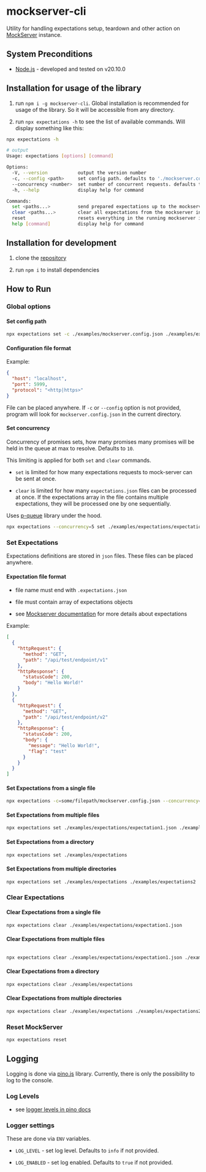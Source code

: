 # mockserver-cli

Utility for handling expectations setup, teardown and other action on [MockServer](https://www.mock-server.com/mock_server/creating_expectations.html) instance.

## System Preconditions

- [Node.js](https://nodejs.org/en/) - developed and tested on v20.10.0

## Installation for usage of the library

1. run `npm i -g mockserver-cli`. Global installation is recommended for usage of the library. So it will be accessible from any directory.

2. run `npx expectations -h` to see the list of available commands. Will display something like this:

```bash
npx expectations -h

# output
Usage: expectations [options] [command]

Options:
  -V, --version           output the version number
  -c, --config <path>     set config path. defaults to './mockserver.config.json' (default: "./mockserver.config.json")
  --concurrency <number>  set number of concurrent requests. defaults to '10' (default: "10")
  -h, --help              display help for command

Commands:
  set <paths...>          send prepared expectations up to the mockserver instance
  clear <paths...>        clear all expectations from the mockserver instance
  reset                   resets everything in the running mockserver instance
  help [command]          display help for command
```

## Installation for development

1. clone the [repository](git@github.com:radekBednarik/mockserver-cli.git)

2. run `npm i` to install dependencies

## How to Run

### Global options

#### Set config path

```bash
npx expectations set -c ./examples/mockserver.config.json ./examples/expectations/expectation1.json
```

#### Configuration file format

Example:

```json
{
  "host": "localhost",
  "port": 5999,
  "protocol": "<http|https>"
}
```

File can be placed anywhere. If `-c` or `--config` option is not provided, program will look for `mockserver.config.json` in the current directory.

#### Set concurrency

Concurrency of promises sets, how many promises many promises will be held in the queue at max to resolve. Defaults to `10`.

This limiting is applied for both `set` and `clear` commands.

- `set` is limited for how many expectations requests to mock-server can be sent at once.

- `clear` is limited for how many `expectations.json` files can be processed at once. If the expectations array in the file contains multiple expectations, they will be processed one by one sequentially.

Uses [p-queue](https://github.com/sindresorhus/p-queue) library under the hood.

```bash
npx expectations --concurrency=5 set ./examples/expectations/expectation1.json
```

### Set Expectations

Expectations definitions are stored in `json` files. These files can be placed anywhere.

#### Expectation file format

- file name must end with `.expectations.json`

- file must contain array of expectations objects

- see [Mockserver documentation](https://www.mock-server.com/mock_server/creating_expectations.html) for more details about expectations

Example:

```json
[
  {
    "httpRequest": {
      "method": "GET",
      "path": "/api/test/endpoint/v1"
    },
    "httpResponse": {
      "statusCode": 200,
      "body": "Hello World!"
    }
  },
  {
    "httpRequest": {
      "method": "GET",
      "path": "/api/test/endpoint/v2"
    },
    "httpResponse": {
      "statusCode": 200,
      "body": {
        "message": "Hello World!",
        "flag": "test"
      }
    }
  }
]
```

#### Set Expectations from a single file

```bash
npx expectations -c=some/filepath/mockserver.config.json --concurrency=50 set ./examples/expectations/expectation1.json
```

#### Set Expectations from multiple files

```bash
npx expectations set ./examples/expectations/expectation1.json ./examples/expectations/expectation2.json
```

#### Set Expectations from a directory

```bash
npx expectations set ./examples/expectations
```

#### Set Expectations from multiple directories

```bash
npx expectations set ./examples/expectations ./examples/expectations2
```

### Clear Expectations

#### Clear Expectations from a single file

```bash
npx expectations clear ./examples/expectations/expectation1.json
```

#### Clear Expectations from multiple files

```bash

npx expectations clear ./examples/expectations/expectation1.json ./examples/expectations/expectation2.json
```

#### Clear Expectations from a directory

```bash
npx expectations clear ./examples/expectations
```

#### Clear Expectations from multiple directories

```bash
npx expectations clear ./examples/expectations ./examples/expectations2
```

### Reset MockServer

```bash
npx expectations reset
```

## Logging

Logging is done via [pino.js](https://getpino.io/) library. Currently, there is only the possibility to log to the console.

### Log Levels

- see [logger levels in pino docs](https://getpino.io/#/docs/api?id=levels)

### Logger settings

These are done via `ENV` variables.

- `LOG_LEVEL` - set log level. Defaults to `info` if not provided.

- `LOG_ENABLED` - set log enabled. Defaults to `true` if not provided.
